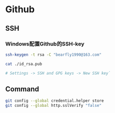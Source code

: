 
# Github

## SSH

### Windows配置Github的SSH-key

```bash
ssh-keygen -t rsa -C "bearfly1990@163.com"

cat ./id_rsa.pub

# Settings -> SSH and GPG keys -> New SSH key`

```

## Command

```bash
git config --global credential.helper store
git config --global http.sslVerify "false"
```
